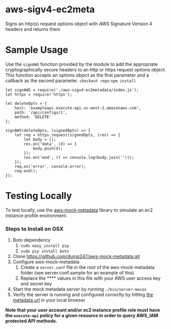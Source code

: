 # aws-sigv4-ec2meta
Signs an http(s) request options object with AWS Signature Version 4 headers and returns them

# Sample Usage
Use the `signAWS` function provided by the module to add the appropriate cryptographically secure headers to an http or https request options object.  This function accepts an options object as the first parameter and a callback as the second parameter. 
`checkout repo`
`npm install`

```
let signAWS = require('./aws-sigv4-ec2metadata/index.js');
let https = require('https');

let deleteOpts = {
    host: 'exampleapi.execute-api.us-west-2.amazonaws.com',
    path: '/api/configs/1',
    method: 'DELETE'
};

signAWS(deleteOpts, (signedOpts) => {
    let req = https.request(signedOpts, (res) => {
        let body = [];
        res.on('data', (d) => {
            body.push(d);
        });
        res.on('end', () => console.log(body.join('')));
    });
    req.on('error', console.error);
    req.end();
});

```

# Testing Locally
To test locally, use the [aws-mock-metadata](https://github.com/dump247/aws-mock-metadata.git) library to simulate an ec2 instance profile environment.
### Steps to Install on OSX

1. Boto dependency
    1. `sudo easy_install pip`
    1. `sudo pip install boto`    
1. Clone https://github.com/dump247/aws-mock-metadata.git
1. Configure aws-mock-metadata
    1. Create a `server.conf` file in the root of the aws-mock-metadata folder (see server.conf.sample for an example of this)
    1. Replace the **** values in this file with your AWS user access key and secret key
1. Start the mock metadata server by running `./bin/server-macos`
1. Verify the server is running and configured correctly by hitting [the metadata url](http://169.254.169.254/latest/meta-data/iam/security-credentials/local-credentials) in your local browser 

**Note that your user account and/or ec2 instance profile role must have the `execute-api` policy for a given resource in order to query AWS_IAM protected API methods.** 
